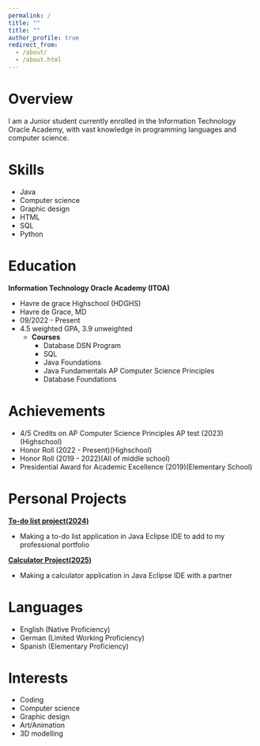 ```yaml
---
permalink: /
title: ""
title: ""
author_profile: true
redirect_from: 
  - /about/
  - /about.html
---
```


# Overview
I am a Junior student currently enrolled in the Information Technology Oracle Academy, with vast knowledge in programming languages and
computer science.

# Skills
- Java
- Computer science
- Graphic design
- HTML
- SQL
- Python

# Education
**Information Technology Oracle Academy (ITOA)**
- Havre de grace Highschool (HDGHS)
- Havre de Grace, MD
- 09/2022 - Present
- 4.5 weighted GPA, 3.9 unweighted
  - **Courses**
    - Database DSN Program
    - SQL
    - Java Foundations
    - Java Fundamentals AP Computer Science Principles
    - Database Foundations

# Achievements
- 4/5 Credits on AP Computer Science Principles AP test (2023)(Highschool)
- Honor Roll (2022 - Present)(Highschool)
- Honor Roll (2019 - 2022)(All of middle school)
- Presidential Award for Academic Excellence (2019)(Elementary School)

# Personal Projects
[**To-do list project(2024)**](https://github.com/amcvey1219/todolist)
- Making a to-do list application in Java Eclipse IDE to add to my professional portfolio

[**Calculator Project(2025)**](https://github.com/amcvey1219/calculator)
- Making a calculator application in Java Eclipse IDE with a partner
  
# Languages
- English (Native Proficiency)
- German (Limited Working Proficiency)
- Spanish (Elementary Proficiency)

# Interests
- Coding
- Computer science
- Graphic design
- Art/Animation
- 3D modelling
